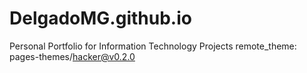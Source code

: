 # DelgadoMG.github.io
Personal Portfolio for Information Technology Projects
remote_theme: pages-themes/hacker@v0.2.0
